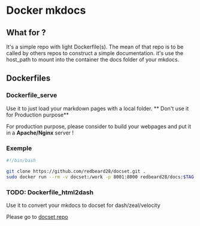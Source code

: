 <h1>
  <span>Docker mkdocs</span>
</h1>

## What for ?
It's a simple repo with light Dockerfile(s).
The mean of that repo is to be called by others repos to construct a simple documentation.
it's use the host_path to mount into the container the docs folder of your mkdocs.

## Dockerfiles

### Dockerfile_serve

Use it to just load your markdown pages with a local folder.
** Don't use it for Production purpose** 

For production purpose, please consider to build your webpages and put it in a **Apache/Nginx** server !


### Exemple

```bash
#!/bin/bash

git clone https://github.com/redbeard28/docset.git .
sudo docker run --rm -v docset:/work -p 8001:8000 redbeard28/docs:$TAG serve -a 0.0.0.0:8000 &
```

### TODO: Dockerfile_html2dash

Use it to convert your mkdocs to docset for dash/zeal/velocity

Please go to [docset repo](https://github.com/redbeard28/docset.git)